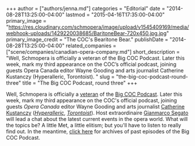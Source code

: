 +++
author = ["authors/jenna.md"]
categories = "Editorial"
date = "2014-08-28T13:25:00-04:00"
lastmod = "2015-04-16T17:35:00-04:00"
primary_image = "https://res.cloudinary.com/schmopera/image/upload/v1545409169/media/webhook-uploads/1429220038685/BaritoneBear-720x450.jpg.jpg"
primary_image_credit = "The COC's Bearitone Bear."
publishDate = "2014-08-28T13:25:00-04:00"
related_companies = ["scene/companies/canadian-opera-company.md"]
short_description = "Well, Schmopera is officially a veteran of the Big COC Podcast. Later this week, mark my third appearance on the COC’s official podcast, joining guests Opera Canada editor Wayne Gooding and arts journalist Catherine Kustanczy (Hyperalleric, Torontoist). "
slug = "the-big-coc-podcast-round-three"
title = "The Big COC Podcast, round three"
+++

Well, Schmopera is officially a [veteran](/schmopera-makes-it-to-the-big-leagues/) of the [Big COC Podcast](http://www.coc.ca/ExploreAndLearn/NewToOpera/OnlineLearningCentre/Podcasts.aspx). Later this week, mark my third appearance on the COC's official podcast, joining guests _Opera Canada_ editor Wayne Gooding and arts journalist [Catherine Kustanczy](https://twitter.com/catekustanczy) ([_Hyperalleric_](https://twitter.com/hyperallergic), [_Torontoist_](https://twitter.com/Torontoist)). Host extraordinaire [Gianmarco Segato](https://twitter.com/ducadiposa) will lead a chat about the latest current events in the opera world. What will the topics be? A little Met, a little elitism; but you'll have to listen to really find out. In the meantime, [click here](http://www.coc.ca/ExploreAndLearn/NewToOpera/OnlineLearningCentre/Podcasts.aspx) for archives of past episodes of the Big COC Podcast.
